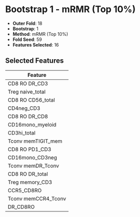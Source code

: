 # Bootstrap 1 - mRMR (Top 10%)

- **Outer Fold**: 18
- **Bootstrap**: 1
- **Method**: mRMR (Top 10%)
- **Fold Seed**: 59
- **Features Selected**: 16

## Selected Features

| Feature |
|---------|
| CD8 RO DR_CD3 |
| Treg naive_total |
| CD8 RO CD56_total |
| CD4neg_CD3 |
| CD8 RO DR_CD8 |
| CD16mono_myeloid |
| CD3hi_total |
| Tconv memTIGIT_mem |
| CD8 RO PD1_CD3 |
| CD16mono_CD3neg |
| Tconv memDR_Tconv |
| CD8 RO DR_total |
| Treg memory_CD3 |
| CCR5_CD8RO |
| Tconv memCCR4_Tconv |
| DR_CD8RO |
